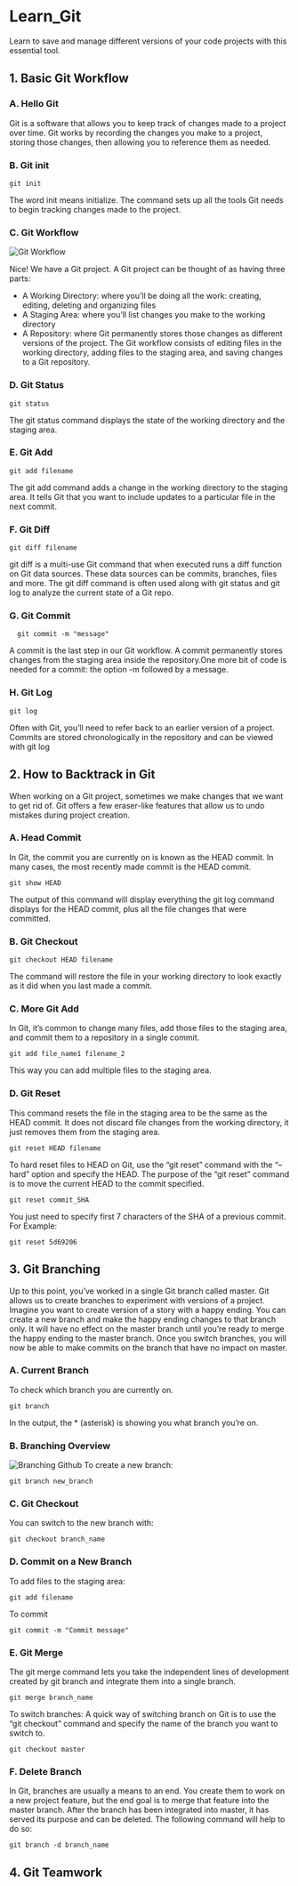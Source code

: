 # Learn_Git
Learn to save and manage different versions of your code projects with this essential tool.
## 1. Basic Git Workflow
### A. Hello Git
Git is a software that allows you to keep track of changes made to a project over time. Git works by recording the changes you make to a project, storing those changes, then allowing you to reference them as needed.
### B. Git init

```
git init
```
The word init means initialize. The command sets up all the tools Git needs to begin tracking changes made to the project.
### C. Git Workflow
![Git Workflow](https://user-images.githubusercontent.com/62128029/134795695-755b0078-1b9e-4c12-9887-7cdabb864d28.png)

Nice! We have a Git project. A Git project can be thought of as having three parts:

* A Working Directory: where you’ll be doing all the work: creating, editing, deleting and organizing files
* A Staging Area: where you’ll list changes you make to the working directory
* A Repository: where Git permanently stores those changes as different versions of the project.
The Git workflow consists of editing files in the working directory, adding files to the staging area, and saving changes to a Git repository. 

### D. Git Status
```
git status
```
The git status command displays the state of the working directory and the staging area.
### E. Git Add
```
git add filename
```
The git add command adds a change in the working directory to the staging area. It tells Git that you want to include updates to a particular file in the next commit.
### F. Git Diff
```
git diff filename
```
git diff is a multi-use Git command that when executed runs a diff function on Git data sources. These data sources can be commits, branches, files and more. The git diff command is often used along with git status and git log to analyze the current state of a Git repo.
### G. Git Commit
```
  git commit -m "message"
```
A commit is the last step in our Git workflow. A commit permanently stores changes from the staging area inside the repository.One more bit of code is needed for a commit: the option -m followed by a message.
### H. Git Log
```
git log
```
Often with Git, you’ll need to refer back to an earlier version of a project. Commits are stored chronologically in the repository and can be viewed with git log
## 2. How to Backtrack in Git
When working on a Git project, sometimes we make changes that we want to get rid of. Git offers a few eraser-like features that allow us to undo mistakes during project creation.
### A. Head Commit
In Git, the commit you are currently on is known as the HEAD commit. In many cases, the most recently made commit is the HEAD commit.
```
git show HEAD
```
The output of this command will display everything the git log command displays for the HEAD commit, plus all the file changes that were committed.

### B. Git Checkout
```
git checkout HEAD filename
```
The command will restore the file in your working directory to look exactly as it did when you last made a commit.

### C. More Git Add
In Git, it’s common to change many files, add those files to the staging area, and commit them to a repository in a single commit.
```
git add file_name1 filename_2
```
This way you can add multiple files to the staging area.

### D. Git Reset
This command resets the file in the staging area to be the same as the HEAD commit. It does not discard file changes from the working directory, it just removes them from the staging area.
```
git reset HEAD filename
```
To hard reset files to HEAD on Git, use the “git reset” command with the “–hard” option and specify the HEAD. The purpose of the “git reset” command is to move the current HEAD to the commit specified.
```
git reset commit_SHA
```
You just need to specify first 7 characters of the SHA of a previous commit.
For Example:
```
git reset 5d69206
```
## 3. Git Branching
Up to this point, you’ve worked in a single Git branch called master. Git allows us to create branches to experiment with versions of a project. Imagine you want to create version of a story with a happy ending. You can create a new branch and make the happy ending changes to that branch only. It will have no effect on the master branch until you’re ready to merge the happy ending to the master branch.
Once you switch branches, you will now be able to make commits on the branch that have no impact on master.
### A. Current Branch
To check which branch you are currently on.
```
git branch
```
In the output, the * (asterisk) is showing you what branch you’re on.
### B. Branching Overview
![Branching Github](https://user-images.githubusercontent.com/62128029/134799097-9638ea66-9c8f-4748-88c0-490d1ef419b4.png)
To create a new branch:
```
git branch new_branch
```
### C. Git Checkout
You can switch to the new branch with:
```
git checkout branch_name
```
### D. Commit on a New Branch
To add files to the staging area:
```
git add filename
```
To commit
```
git commit -m "Commit message"
```
### E. Git Merge
The git merge command lets you take the independent lines of development created by git branch and integrate them into a single branch.
```
git merge branch_name
```
To switch branches: A quick way of switching branch on Git is to use the “git checkout” command and specify the name of the branch you want to switch to.
```
git checkout master
```
### F. Delete Branch
In Git, branches are usually a means to an end. You create them to work on a new project feature, but the end goal is to merge that feature into the master branch. After the branch has been integrated into master, it has served its purpose and can be deleted.
The following command will help to do so:
```
git branch -d branch_name
```

## 4. Git Teamwork
